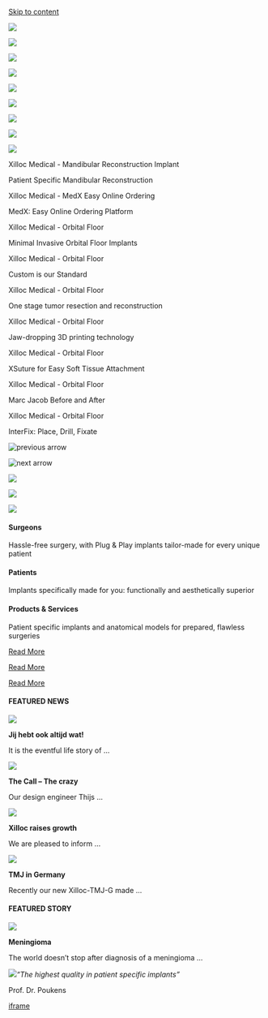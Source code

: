[Skip to content](https://www.xilloc.com/#content)

![](https://www.xilloc.com/wp-content/uploads/2024/05/Xilloc-Medical-Mandibular-Reconstruction-Implant.png)

![](https://www.xilloc.com/wp-content/uploads/2024/05/Xilloc-Medical-MedX-Easy-Online-Ordering.png)

![](https://www.xilloc.com/wp-content/uploads/2024/05/Xilloc-Medical-Orbital-Floor.png)

![](https://www.xilloc.com/wp-content/uploads/2024/05/Xilloc-Medical-Connect.png)

![](https://www.xilloc.com/wp-content/uploads/2024/05/Xilloc-Medical-One-Stage.png)

![](https://www.xilloc.com/wp-content/uploads/2024/05/Xilloc-Medical-Full-Mandibular-Implant.png)

![](https://www.xilloc.com/wp-content/uploads/2024/05/Xilloc-Medical-XSuture.png)

![](https://www.xilloc.com/wp-content/uploads/2024/05/Xilloc-Medical-Marc-Jacob.png)

![](https://www.xilloc.com/wp-content/uploads/2024/05/Xilloc-Medical-InterFix-for-easy-fixation.png)

Xilloc Medical - Mandibular Reconstruction Implant

Patient Specific Mandibular Reconstruction

Xilloc Medical - MedX Easy Online Ordering

MedX: Easy Online Ordering Platform

Xilloc Medical - Orbital Floor

Minimal Invasive Orbital Floor Implants

Xilloc Medical - Orbital Floor

Custom is our Standard

Xilloc Medical - Orbital Floor

One stage tumor resection and reconstruction

Xilloc Medical - Orbital Floor

Jaw-dropping 3D printing technology

Xilloc Medical - Orbital Floor

XSuture for Easy Soft Tissue Attachment

Xilloc Medical - Orbital Floor

Marc Jacob Before and After

Xilloc Medical - Orbital Floor

InterFix: Place, Drill, Fixate

![previous arrow](<Base64-Image-Removed>)

![next arrow](<Base64-Image-Removed>)

[![](https://www.xilloc.com/wp-content/uploads/2024/03/surgeons_home.png)](https://www.xilloc.com/surgeons/)

[![](https://www.xilloc.com/wp-content/uploads/2024/03/small_pic2a.png)](https://www.xilloc.com/patients/)

![](https://www.xilloc.com/wp-content/uploads/2024/03/productsservice_home224.png)

#### Surgeons

Hassle-free surgery, with Plug & Play implants tailor-made for every unique patient

#### Patients

Implants specifically made for you: functionally and aesthetically superior

#### Products & Services

Patient specific implants and anatomical models for prepared, flawless surgeries

[Read More](https://www.xilloc.com/surgeons/)

[Read More](https://www.xilloc.com/patients/)

[Read More](https://www.xilloc.com/products-services/)

#### FEATURED NEWS

[![](https://www.xilloc.com/wp-content/uploads/2024/03/Xilloc-Nexus-3D-cover-Jij-hebt-ook-altijd-wat-Pietsje-Hannema-Greidanus-1536x1536-1.png)](https://www.xilloc.com/news/jij-hebt-ook-altijd-wat-hoop-en-wilskracht-zijn-sterker-dan-seksueel-misbruik-en-een-beenamputatie-2/)

**Jij hebt ook altijd wat!**

It is the eventful life story of …

[![](https://www.xilloc.com/wp-content/uploads/2024/03/The-Call-The-crazy-story-of-Thijs-Van-Leeuwen-Mens-EHF-EURO-2022.jpg)](https://www.xilloc.com/the-call-the-crazy-story-of-thijs-van-leeuwen-mens-ehf-euro-2022/)

**The Call – The crazy**

Our design engineer Thijs …

[![](https://www.xilloc.com/wp-content/uploads/2024/03/Holland-capital-logo-02-1536x1536-1.png)](https://www.xilloc.com/news/xilloc-raises-growth-capital-2/)

**Xilloc raises growth**

We are pleased to inform …

[![](https://www.xilloc.com/wp-content/uploads/2024/03/TMJ_small.png)](https://www.xilloc.com/news/tmj-in-germany-2/)

**TMJ in Germany**

Recently our new Xilloc-TMJ-G made …

#### FEATURED STORY

[![](https://www.xilloc.com/wp-content/uploads/2024/03/Xilloc-Medical-Carla-Dekker-11-closeup-150x150-1.png)](https://www.xilloc.com/meningioma/)

**Meningioma**

The world doesn’t stop after diagnosis of a meningioma …

![](https://www.xilloc.com/wp-content/uploads/2024/03/Prof.-Drs._Poukens-150x150-1.png)_“The highest quality in patient specific implants”_

Prof. Dr. Poukens

[iframe](https://www.google.com/recaptcha/api2/anchor?ar=1&k=6LdSIpcUAAAAABdoSgVvaIpHj7faDqzbUHy1U4ZD&co=aHR0cHM6Ly93d3cueGlsbG9jLmNvbTo0NDM.&hl=en&v=jt8Oh2-Ue1u7nEbJQUIdocyd&size=invisible&cb=on6jownhkv4u)